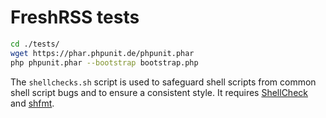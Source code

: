 # FreshRSS tests

```sh
cd ./tests/
wget https://phar.phpunit.de/phpunit.phar
php phpunit.phar --bootstrap bootstrap.php
```

The `shellchecks.sh` script is used to safeguard shell scripts from common
shell script bugs and to ensure a consistent style.
It requires [ShellCheck](https://www.shellcheck.net/) and [shfmt](https://github.com/mvdan/sh).
